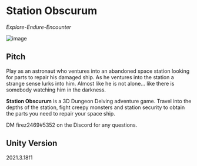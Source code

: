 # Station Obscurum
*Explore-Endure-Encounter*

![image]([https://cdn.discordapp.com/attachments/1016194608948072468/1072336284158279700/firez2469_cylindrical_space_station_in_space_from_the_expanse_9097a69b-b33f-4cc3-bf96-f8ad0e3906bc.png](https://cdn.discordapp.com/attachments/1015823876451749889/1072336998947356722/spacestation.png))

## Pitch
Play as an astronaut who ventures into an abandoned space station looking for parts to repair his damaged ship. As he ventures into the station a strange sense lurks into him. Almost like he is not alone... like there is somebody watching him in the darkness.

**Station Obscurum** is a 3D Dungeon Delving adventure game. Travel into the depths of the station, fight creepy monsters and station security to obtain the parts you need to repair your space ship.

DM firez2469#5352 on the Discord for any questions.

## Unity Version
2021.3.18f1


